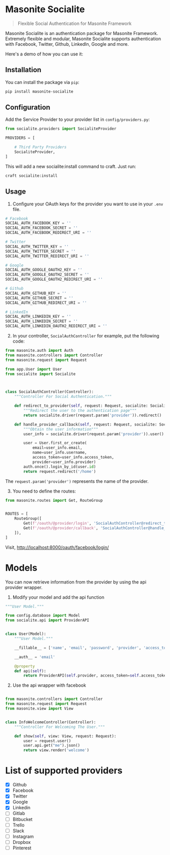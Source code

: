 # Masonite Socialite

> Flexible Social Authentication for Masonite Framework

Masonite Socialite is an authentication package for Masonite Framework. Extremely flexible and modular, Masonite Socialite supports authentication with Facebook, Twitter, Github, LinkedIn, Google and more.

Here's a demo of how you can use it:

## Installation

You can install the package via `pip`:

```bash
pip install masonite-socialite
```

## Configuration

Add the Service Provider to your provider list in `config/providers.py`:

```python
from socialite.providers import SocialiteProvider

PROVIDERS = [

    # Third Party Providers
    SocialiteProvider,
]
```

This will add a new socialite:install command to craft. Just run:

```bash
craft socialite:install
```

## Usage

1. Configure your OAuth keys for the provider you want to use in your `.env` file.

```python
# Facebook
SOCIAL_AUTH_FACEBOOK_KEY = ''
SOCIAL_AUTH_FACEBOOK_SECRET = ''
SOCIAL_AUTH_FACEBOOK_REDIRECT_URI = ''

# Twitter
SOCIAL_AUTH_TWITTER_KEY = ''
SOCIAL_AUTH_TWITTER_SECRET = ''
SOCIAL_AUTH_TWITTER_REDIRECT_URI = ''

# Google
SOCIAL_AUTH_GOOGLE_OAUTH2_KEY = ''
SOCIAL_AUTH_GOOGLE_OAUTH2_SECRET = ''
SOCIAL_AUTH_GOOGLE_OAUTH2_REDIRECT_URI = ''

# Github
SOCIAL_AUTH_GITHUB_KEY = ''
SOCIAL_AUTH_GITHUB_SECRET = ''
SOCIAL_AUTH_GITHUB_REDIRECT_URI = ''

# LinkedIn
SOCIAL_AUTH_LINKEDIN_KEY = ''
SOCIAL_AUTH_LINKEDIN_SECRET = ''
SOCIAL_AUTH_LINKEDIN_OAUTH2_REDIRECT_URI = ''
```

2. In your controller, `SocialAuthController` for example, put the following code:

```python
from masonite.auth import Auth
from masonite.controllers import Controller
from masonite.request import Request

from app.User import User
from socialite import Socialite



class SocialAuthController(Controller):
    """Controller For Social Authentication."""

    def redirect_to_provider(self, request: Request, socialite: Socialite):
        """Redirect the user to the authentication page"""
        return socialite.driver(request.param('provider')).redirect()

    def handle_provider_callback(self, request: Request, socialite: Socialite, auth: Auth):
        """Obtain the user information"""
        user_info = socialite.driver(request.param('provider')).user()

        user = User.first_or_create(
            email=user_info.email,
            name=user_info.username,
            access_token=user_info.access_token,
            provider=user_info.provider)
        auth.once().login_by_id(user.id)
        return request.redirect('/home')

```

The ```request.param('provider')``` represents the name of the provider.

3. You need to define the routes:

```python
from masonite.routes import Get, RouteGroup


ROUTES = [
    RouteGroup([
        Get(f'/oauth/@provider/login', 'SocialAuthController@redirect_to_provider'),
        Get(f'/oauth/@provider/callback', 'SocialAuthController@handle_provider_callback'),
    ]),
]
```

Visit, [http://localhost:8000/oauth/facebook/login/](http://localhost:8000/social/facebook/login/)

# Models
You can now retrieve information from the provider by using the api provider wrapper. 
1. Modify your model and add the api function
```python
"""User Model."""

from config.database import Model
from socialite.api import ProviderAPI


class User(Model):
    """User Model."""

    __fillable__ = ['name', 'email', 'password', 'provider', 'access_token']

    __auth__ = 'email'

    @property
    def api(self):
        return ProviderAPI(self.provider, access_token=self.access_token)


```
2. Use the api wrapper with facebook
```python

from masonite.controllers import Controller
from masonite.request import Request
from masonite.view import View


class InfoWelcomeController(Controller):
    """Controller For Welcoming The User."""

    def show(self, view: View, request: Request):
        user = request.user()
        user.api.get("me").json()
        return view.render('welcome')
```

# List of supported providers

- [x] Github
- [x] Facebook
- [x] Twitter 
- [x] Google
- [x] Linkedin 
- [ ] Gitlab
- [ ] Bitbucket 
- [ ] Trello
- [ ] Slack 
- [ ] Instagram
- [ ] Dropbox 
- [ ] Pinterest
